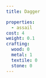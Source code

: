 ```yaml
---
title: Dagger

properties:
  - assail
cost: 4
weight: 0.1
crafting:
  wood: 0
  metal: 1
  textile: 0
  stone: 0
---
```

